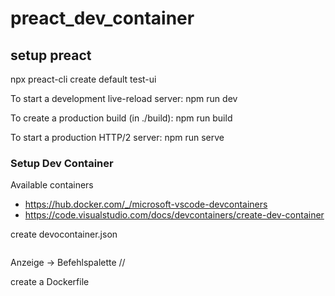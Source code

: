 # preact_dev_container

## setup preact

npx preact-cli create default test-ui

To start a development live-reload server:
  npm run dev

To create a production build (in ./build):
  npm run build

To start a production HTTP/2 server:
  npm run serve

### Setup Dev Container

Available containers
* https://hub.docker.com/_/microsoft-vscode-devcontainers
* https://code.visualstudio.com/docs/devcontainers/create-dev-container

create devocontainer.json

```
```

Anzeige -> Befehlspalette // 


create a Dockerfile

```

```
